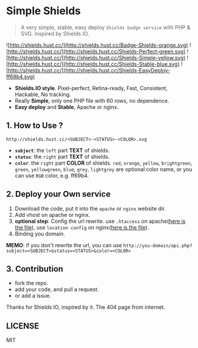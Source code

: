 # Simple Shields

> A very simple, stable, easy deploy `Shields badge service` with PHP & SVG. Inspired by Shields IO.

![http://shields.hust.cc/](http://shields.hust.cc/Badge-Shields-orange.svg)
![http://shields.hust.cc/](http://shields.hust.cc/Shields-Perfect-green.svg)
![http://shields.hust.cc/](http://shields.hust.cc/Shields-Simple-yellow.svg)
![http://shields.hust.cc/](http://shields.hust.cc/Shields-Stable-blue.svg)
![http://shields.hust.cc/](http://shields.hust.cc/Shields-EasyDeploy-ff69b4.svg)

 - **Shields.IO style**. Pixel-perfect, Retina-ready, Fast, Consistent, Hackable, No tracking.
 - Really **Simple**, only one PHP file with 60 rows, no dependence.
 - **Easy deploy** and **Stable**, Apache or nginx.


## 1. How to Use ?

`http://shields.hust.cc/<SUBJECT>-<STATUS>-<COLOR>.svg`

- **`subject`**: the `left` part **TEXT** of shields.
- **`status`**: the `right` part **TEXT** of shields.
- **`color`**: the `right` part **COLOR** of shields. `red`, `orange`, `yellow`, `brightgreen`, `green`, `yellowgreen`, `blue`, `grey`, `lightgrey` are optional color name, or you can use `RGB` color, e.g. ff69b4.


## 2. Deploy your Own service

1. Download the code, put it into the `apache` or `nginx` website dir.
2. Add vhost on apache or nginx.
3. **optional step**: Config the url rewrite. use `.htaccess` on apache([here is the file](.htaccess)), use `location config` on nginx([here is the file](nginx-shields.conf)).
4. Binding you domain.

**MEMO**: if you don't rewrite the url, you can use `http://you-domain/api.php?subject=<SUBJECT>&status=<STATUS>&color=<COLOR>`


## 3. Contribution

 - fork the repo.
 - add your code, and pull a request.
 - or add a issue.

Thanks for Shields IO, inspired by it. The 404 page from internet.

## LICENSE

MIT